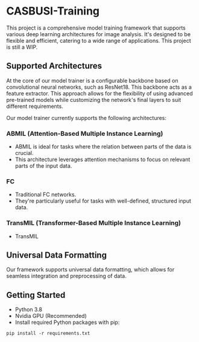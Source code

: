 # CASBUSI-Training

This project is a comprehensive model training framework that supports various deep learning architectures for image analysis. It's designed to be flexible and efficient, catering to a wide range of applications. This project is still a WIP.

## Supported Architectures

At the core of our model trainer is a configurable backbone based on convolutional neural networks, such as ResNet18. This backbone acts as a feature extractor. This approach allows for the flexibility of using advanced pre-trained models while customizing the network's final layers to suit different requirements.

Our model trainer currently supports the following architectures:

### ABMIL (Attention-Based Multiple Instance Learning)

- ABMIL is ideal for tasks where the relation between parts of the data is crucial.
- This architecture leverages attention mechanisms to focus on relevant parts of the input data.

### FC

- Traditional FC networks.
- They're particularly useful for tasks with well-defined, structured input data.

### TransMIL (Transformer-Based Multiple Instance Learning)

- TransMIL 

## Universal Data Formatting

Our framework supports universal data formatting, which allows for seamless integration and preprocessing of data. 

## Getting Started

- Python 3.8
- Nvidia GPU (Recommended)
- Install required Python packages with pip:

```
pip install -r requirements.txt
```